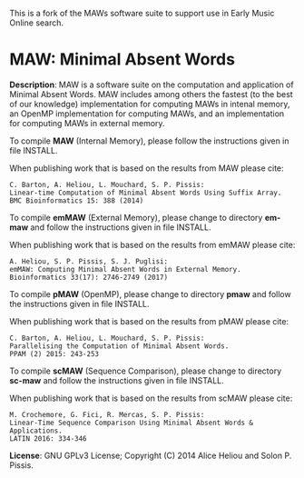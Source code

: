 This is a fork of the MAWs software suite to support use in Early Music Online search.

MAW: Minimal Absent Words
===

<b>Description</b>: MAW is a software suite on the computation and application of Minimal Absent Words. MAW includes among others the fastest (to the best of our knowledge) implementation for computing MAWs in intenal memory, an OpenMP implementation for computing MAWs, and an implementation for computing MAWs in external memory.

To compile <b>MAW</b> (Internal Memory), please follow the instructions given in file INSTALL.

When publishing work that is based on the results from MAW please cite:
```
C. Barton, A. Heliou, L. Mouchard, S. P. Pissis:
Linear-time Computation of Minimal Absent Words Using Suffix Array. 
BMC Bioinformatics 15: 388 (2014)
```
To compile <b>emMAW</b> (External Memory), please change to directory <b>em-maw</b> and follow the instructions given in file INSTALL.

When publishing work that is based on the results from emMAW please cite:
```
A. Heliou, S. P. Pissis, S. J. Puglisi: 
emMAW: Computing Minimal Absent Words in External Memory.
Bioinformatics 33(17): 2746-2749 (2017)
```
To compile <b>pMAW</b> (OpenMP), please change to directory <b>pmaw</b> and follow the instructions given in file INSTALL.

When publishing work that is based on the results from pMAW please cite:
```
C. Barton, A. Heliou, L. Mouchard, S. P. Pissis: 
Parallelising the Computation of Minimal Absent Words. 
PPAM (2) 2015: 243-253
```
To compile <b>scMAW</b> (Sequence Comparison), please change to directory <b>sc-maw</b> and follow the instructions given in file INSTALL.

When publishing work that is based on the results from scMAW please cite:
```
M. Crochemore, G. Fici, R. Mercas, S. P. Pissis:
Linear-Time Sequence Comparison Using Minimal Absent Words & Applications. 
LATIN 2016: 334-346
```
<b>License</b>: GNU GPLv3 License; Copyright (C) 2014 Alice Heliou and Solon P. Pissis.
